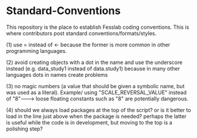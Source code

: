 # Standard-Conventions
This repository is the place to establish Fesslab coding conventions. This is where contributors post standard conventions/formats/styles.

(1) use = instead of <- because the former is more common in other programming languages.

(2) avoid creating objects with a dot in the name and use the underscore instead (e.g. data_study1 instead of data.study1) because in many other languages dots in names create problems

(3) no magic numbers (a value that should be given a symbolic name, but was used as a literal). Example/ using "SCALE_REVERSAL_VALUE" instead of "8"---> loose floating constants such as "8" are potentially dangerous. 

(4) should we always load packages at the top of the script? or is it better to load in the line just above when the package is needed? perhaps the latter is useful while the code is in development, but moving to the top is a polishing step?

